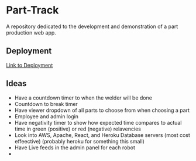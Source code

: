# Part-Track
A repository dedicated to the development and demonstration of a part production web app. 
## Deployment
[Link to Deployment](https://jwilly117.github.io/Part-Track/)


## Ideas
* Have a countdown timer to when the welder will be done
* Countdown to break timer
* Have viewer dropdown of all parts to choose from when choosing a part
* Employee and admin login
* Have negativity timer to show how expected time compares to actual time in green (positive) or red (negative) relavencies
* Look into AWS, Apache, React, and Heroku Database servers (most cost effeective) (probably heroku for something this small)
* Have Live feeds in the admin panel for each robot
* 
